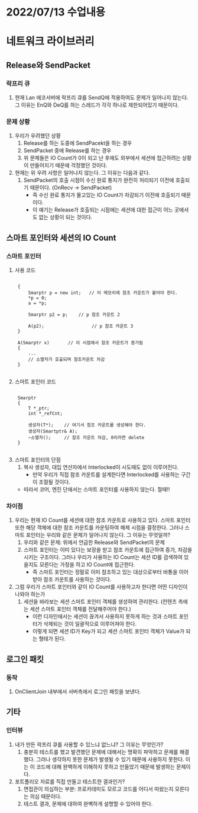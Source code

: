 # 2022/07/13 수업내용
# 네트워크 라이브러리
## Release와 SendPacket
### 락프리 큐
1. 현재 Lan 에코서버에 락프리 큐를 SendQ에 적용하여도 문제가 일어나지 않는다. 그 이유는 EnQ와 DeQ를 하는 스레드가 각각 하나로 제한되어있기 때문이다.

### 문제 상황
1. 우리가 우려했던 상황
    1) Release를 하는 도중에 SendPacekt을 하는 경우
    2) SendPacket 중에 Release를 하는 경우
    3) 위 문제들은 IO Count가 0이 되고 난 후에도 외부에서 세션에 접근하려는 상황이 만들어지기 때문에 걱정했던 것이다.
2. 현재는 위 우려 사항은 일어나지 않는다. 그 이유는 다음과 같다. 
    1) SendPacket의 호출 시점이 수신 완료 통지가 완전히 처리되기 이전에 호출되기 때문이다. (OnRecv -> SendPacket)
        * 즉 수신 완료 통지가 물고있는 IO Count가 차감되기 이전에 호출되기 때문이다.
        * 이 얘기는 Release가 호출되는 시점에는 세션에 대한 접근이 어느 곳에서도 없는 상황이 되는 것이다.

## 스마트 포인터와 세션의 IO Count
### 스마트 포인터
1. 사용 코드
    <pre><code>
    {
        Smarptr<int> p = new int;   // 이 메모리에 참조 카운트가 붙어야 한다.
        *p = 0;
        a = *p;

        Smarptr<int> p2 = p;    // p 참조 카운트 2

        A(p2);                  // p 참조 카운트 3
    }
    
    A(Smarptr<int> x)       // 이 시점에서 참조 카운트가 증가됨
    {
        ...
        // 소멸자가 호출되며 참조카운트 차감
    }
    </code></pre>
2. 스마트 포인터 코드
    <pre><code>
    Smarptr<T> 
    {
        T *_ptr;
        int *_refCnt;
        
        생성자(T*);    // 여기서 참조 카운트를 생성해야 한다.
        생성자(Smartptr<T>& A);
        ~소멸자();     // 참조 카운트 차감, 0이라면 delete
    }
    </code></pre>
3. 스마트 포인터의 단점
    1) 복사 생성자, 대입 연산자에서 Interlocked이 시도때도 없이 이루어진다.
        * 만약 우리가 직접 참조 카운트를 설계한다면 Interlocked를 사용하는 구간이 조절될 것이다.
    * 따라서 코어, 엔진 단에서는 스마트 포인터를 사용하지 않는다. 절때!!

### 차이점
1. 우리는 현재 IO Count를 세션에 대한 참조 카운트로 사용하고 있다. 스마트 포인터 또한 해당 객체에 대한 참조 카운트를 카운팅하여 해제 시점을 결정한다. 그러나 스마트 포인터는 우리와 같은 문제가 일어나지 않는다. 그 이유는 무엇일까?
    1) 우리와 같은 문제: 위에서 언급한 Release와 SendPacket의 문제
    2) 스마트 포인터는 이미 있다는 보장을 받고 참조 카운트에 접근하여 증가, 차감을 시키는 구조이다. 그러나 우리가 사용하는 IO Count는 세션 ID를 검색하여 있을지도 모른다는 가정을 하고 IO Count에 접근한다.
        * 즉 스마트 포인터는 정말로 이미 참조하고 있는 대상으로부터 바통을 이어받아 참조 카운트를 사용하는 것이다.
2. 그럼 우리가 스마트 포인터와 같이 IO Count를 사용하고자 한다면 어떤 디자인이 나와야 하는가
    1) 세션을 바라보는 세션 스마트 포인터 객체를 생성하여 관리한다. (컨텐츠 측에는 세션 스마트 포인터 객체를 전달해주어야 한다.)
        * 이런 디자인에서는 세션이 끊겨서 사용하지 못하게 하는 것과 스마트 포인터가 삭제되는 것이 일괄적으로 이루어져야 한다.
        * 이렇게 되면 세션 ID가 Key가 되고 세션 스마트 포인터 객체가 Value가 되는 형태가 된다.
        
## 로그인 패킷
### 동작
1. OnClientJoin 내부에서 서버측에서 로그인 패킷을 보낸다.

## 기타
### 인터뷰
1. 내가 만든 락프리 큐를 사용할 수 있느냐 없느냐? 그 이유는 무엇인가?
    1) 충분히 테스트를 했고 발견했던 문제에 대해서는 명확히 파악하고 문제를 해결했다. 그러나 생각하지 못한 문제가 발생될 수 있기 때문에 사용하지 못한다. 이는 이 코드에 대해 완벽하게 이해하지 못하고 만들었기 때문에 발생하는 문제이다.
2. 포트폴리오 자료를 직접 만들고 테스트한 결과인가?
    1) 면접관이 의심하는 부분: 프로카데미도 모르고 코드를 어디서 따왔는지 모른다는 의심 때문이다.
    2) 테스트 결과, 문제에 대하여 완벽하게 설명할 수 있어야 한다.
